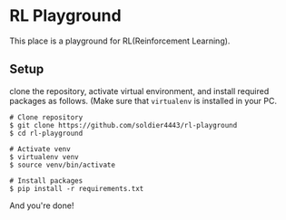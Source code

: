 # RL Playground

This place is a playground for RL(Reinforcement Learning).

## Setup

clone the repository, activate virtual environment, and install required packages as follows.
(Make sure that `virtualenv` is installed in your PC.

```
# Clone repository
$ git clone https://github.com/soldier4443/rl-playground
$ cd rl-playground

# Activate venv
$ virtualenv venv
$ source venv/bin/activate

# Install packages
$ pip install -r requirements.txt
```

And you're done!
